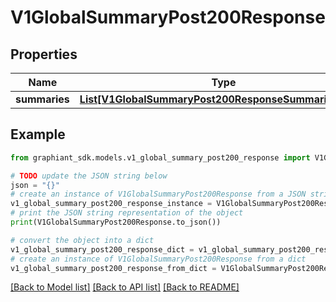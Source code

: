 # V1GlobalSummaryPost200Response


## Properties

Name | Type | Description | Notes
------------ | ------------- | ------------- | -------------
**summaries** | [**List[V1GlobalSummaryPost200ResponseSummariesInner]**](V1GlobalSummaryPost200ResponseSummariesInner.md) |  | [optional] 

## Example

```python
from graphiant_sdk.models.v1_global_summary_post200_response import V1GlobalSummaryPost200Response

# TODO update the JSON string below
json = "{}"
# create an instance of V1GlobalSummaryPost200Response from a JSON string
v1_global_summary_post200_response_instance = V1GlobalSummaryPost200Response.from_json(json)
# print the JSON string representation of the object
print(V1GlobalSummaryPost200Response.to_json())

# convert the object into a dict
v1_global_summary_post200_response_dict = v1_global_summary_post200_response_instance.to_dict()
# create an instance of V1GlobalSummaryPost200Response from a dict
v1_global_summary_post200_response_from_dict = V1GlobalSummaryPost200Response.from_dict(v1_global_summary_post200_response_dict)
```
[[Back to Model list]](../README.md#documentation-for-models) [[Back to API list]](../README.md#documentation-for-api-endpoints) [[Back to README]](../README.md)


